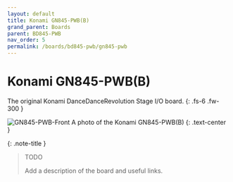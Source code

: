 ```yaml
---
layout: default
title: Konami GN845-PWB(B)
grand_parent: Boards
parent: BD845-PWB
nav_order: 5
permalink: /boards/bd845-pwb/gn845-pwb
---
```


# Konami GN845-PWB(B)

The original Konami DanceDanceRevolution Stage I/O board.
{: .fs-6 .fw-300 }

![GN845-PWB-Front](../../assets/images/konami-gn845-pwb-front.jpg)
A photo of the Konami GN845-PWB(B)
{: .text-center }

{: .note-title }
> TODO
>
> Add a description of the board and useful links.